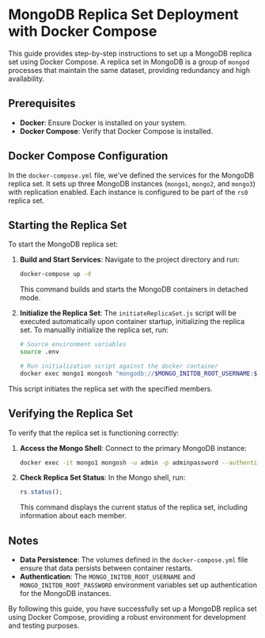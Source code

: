 # MongoDB Replica Set Deployment with Docker Compose

This guide provides step-by-step instructions to set up a MongoDB replica set using Docker Compose. A replica set in MongoDB is a group of `mongod` processes that maintain the same dataset, providing redundancy and high availability. 

## Prerequisites

- **Docker**: Ensure Docker is installed on your system.
- **Docker Compose**: Verify that Docker Compose is installed.

## Docker Compose Configuration

In the `docker-compose.yml` file, we've defined the services for the MongoDB replica set. It sets up three MongoDB instances (`mongo1`, `mongo2`, and `mongo3`) with replication enabled. Each instance is configured to be part of the `rs0` replica set.

## Starting the Replica Set

To start the MongoDB replica set:

1. **Build and Start Services**: Navigate to the project directory and run:

   ```bash
   docker-compose up -d
   ```

   This command builds and starts the MongoDB containers in detached mode.

2. **Initialize the Replica Set**: The `initiateReplicaSet.js` script will be executed automatically upon container startup, initializing the replica set. To manuallly initialize the replica set, run:
    
    ```bash
    # Source environment variables
    source .env

    # Run initialization script against the docker container
    docker exec mongo1 mongosh "mongodb://$MONGO_INITDB_ROOT_USERNAME:$MONGO_INITDB_ROOT_PASSWORD@mongo1:27017/" --eval 'rs.initiate({ _id: "rs0", members: [ { _id: 0, host: "mongo1:27017" }, { _id: 1, host: "mongo2:27017" }, { _id: 2, host: "mongo3:27017" } ] })'
    ```

This script initiates the replica set with the specified members.


## Verifying the Replica Set

To verify that the replica set is functioning correctly:

1. **Access the Mongo Shell**: Connect to the primary MongoDB instance:

   ```bash
   docker exec -it mongo1 mongosh -u admin -p adminpassword --authenticationDatabase admin
   ```

2. **Check Replica Set Status**: In the Mongo shell, run:

   ```javascript
   rs.status();
   ```

   This command displays the current status of the replica set, including information about each member.

## Notes

- **Data Persistence**: The volumes defined in the `docker-compose.yml` file ensure that data persists between container restarts.
- **Authentication**: The `MONGO_INITDB_ROOT_USERNAME` and `MONGO_INITDB_ROOT_PASSWORD` environment variables set up authentication for the MongoDB instances.

By following this guide, you have successfully set up a MongoDB replica set using Docker Compose, providing a robust environment for development and testing purposes. 